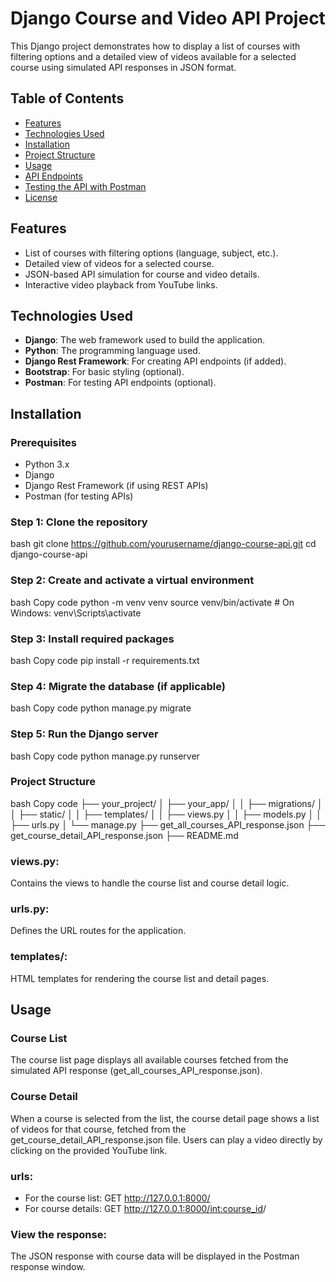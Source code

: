 # Django Course and Video API Project

This Django project demonstrates how to display a list of courses with filtering options and a detailed view of videos available for a selected course using simulated API responses in JSON format.

## Table of Contents
- [Features](#features)
- [Technologies Used](#technologies-used)
- [Installation](#installation)
- [Project Structure](#project-structure)
- [Usage](#usage)
- [API Endpoints](#api-endpoints)
- [Testing the API with Postman](#testing-the-api-with-postman)
- [License](#license)

## Features
- List of courses with filtering options (language, subject, etc.).
- Detailed view of videos for a selected course.
- JSON-based API simulation for course and video details.
- Interactive video playback from YouTube links.

## Technologies Used
- **Django**: The web framework used to build the application.
- **Python**: The programming language used.
- **Django Rest Framework**: For creating API endpoints (if added).
- **Bootstrap**: For basic styling (optional).
- **Postman**: For testing API endpoints (optional).

## Installation

### Prerequisites
- Python 3.x
- Django
- Django Rest Framework (if using REST APIs)
- Postman (for testing APIs)

### Step 1: Clone the repository
bash
git clone https://github.com/yourusername/django-course-api.git
cd django-course-api

### Step 2: Create and activate a virtual environment
bash
Copy code
python -m venv venv
source venv/bin/activate  # On Windows: venv\Scripts\activate
### Step 3: Install required packages
bash
Copy code
pip install -r requirements.txt
### Step 4: Migrate the database (if applicable)
bash
Copy code
python manage.py migrate
### Step 5: Run the Django server
bash
Copy code
python manage.py runserver
### Project Structure
bash
Copy code
├── your_project/
│   ├── your_app/
│   │   ├── migrations/
│   │   ├── static/
│   │   ├── templates/
│   │   ├── views.py
│   │   ├── models.py
│   │   ├── urls.py
│   └── manage.py
├── get_all_courses_API_response.json
├── get_course_detail_API_response.json
├── README.md
### views.py: 
Contains the views to handle the course list and course detail logic.
### urls.py: 
Defines the URL routes for the application.
### templates/: 
HTML templates for rendering the course list and detail pages.

## Usage
### Course List
The course list page displays all available courses fetched from the simulated API response (get_all_courses_API_response.json).

### Course Detail
When a course is selected from the list, the course detail page shows a list of videos for that course, fetched from the get_course_detail_API_response.json file. Users can play a video directly by clicking on the provided YouTube link.

### urls:
- For the course list:
GET http://127.0.0.1:8000/
- For course details:
GET http://127.0.0.1:8000/<int:course_id>/
### View the response: 
The JSON response with course data will be displayed in the Postman response window.
